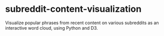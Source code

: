 # subreddit-content-visualization
Visualize popular phrases from recent content on various subreddits as an interactive word cloud, using Python and D3.
